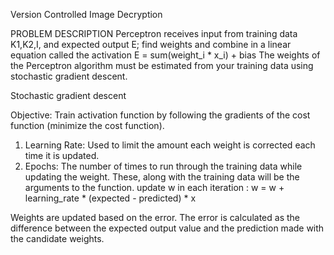 Version Controlled Image Decryption

PROBLEM DESCRIPTION
Perceptron receives input from training data K1,K2,I, and expected output E; find weights and combine in a linear equation called the activation
E = sum(weight_i * x_i) + bias
The weights of the Perceptron algorithm must be estimated from your training data using stochastic gradient descent.



Stochastic gradient descent

Objective: Train activation function by following the gradients of the cost function (minimize the cost function).

1. Learning Rate: Used to limit the amount each weight is corrected each time it is updated.
2. Epochs: The number of times to run through the training data while updating the weight.
These, along with the training data will be the arguments to the function.
update w in each iteration : w = w + learning_rate * (expected - predicted) * x

Weights are updated based on the error. The error is calculated as the difference between the expected output value and the prediction made with the candidate weights.
